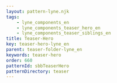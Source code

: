 ```yaml
---
layout: pattern-lyne.njk
tags: 
    - lyne_components_en
    - lyne_components_teaser_hero_en
    - lyne_components_teaser_siblings_en
title: Teaser-Hero
key: teaser-hero-lyne_en
parent: teaser-folder-lyne_en
keywords: teaser-hero
order: 660
patternId: sbbTeaserHero
patternDirectory: teaser
---
```


